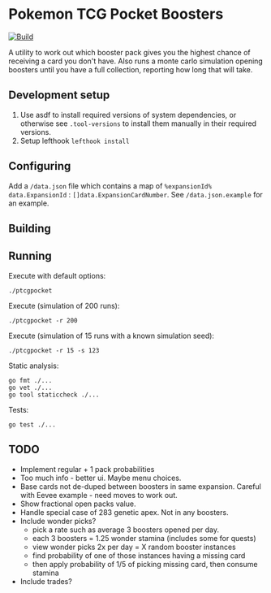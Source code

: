 # Pokemon TCG Pocket Boosters

[![Build](https://github.com/danielholmes/pokemon-tcg-pocket-boosters/actions/workflows/test.yml/badge.svg)](https://github.com/danielholmes/pokemon-tcg-pocket-boosters/actions/workflows/test.yml)

A utility to work out which booster pack gives you the highest chance of receiving a card you don't have. Also runs a monte carlo simulation opening boosters until you have a full collection, reporting how long that will take.


## Development setup

 1. Use asdf to install required versions of system dependencies, or otherwise see `.tool-versions` to install them manually in their required versions.
 2. Setup lefthook `lefthook install`


## Configuring

Add a `/data.json` file which contains a map of `%expansionId% data.ExpansionId` : `[]data.ExpansionCardNumber`. See `/data.json.example` for an example.


## Building


## Running

Execute with default options:
```
./ptcgpocket
```

Execute (simulation of 200 runs):
```
./ptcgpocket -r 200
```

Execute (simulation of 15 runs with a known simulation seed):
```
./ptcgpocket -r 15 -s 123
```

Static analysis:
```
go fmt ./...
go vet ./...
go tool staticcheck ./...
```

Tests:
```
go test ./...
```

## TODO

 - Implement regular + 1 pack probabilities
 - Too much info - better ui. Maybe menu choices.
 - Base cards not de-duped between boosters in same expansion. Careful with Eevee example - need moves to work out.
 - Show fractional open packs value.
 - Handle special case of 283 genetic apex. Not in any boosters.
 - Include wonder picks? 
    - pick a rate such as average 3 boosters opened per day.
    - each 3 boosters = 1.25 wonder stamina (includes some for quests)
    - view wonder picks 2x per day = X random booster instances
    - find probability of one of those instances having a missing card
    - then apply probability of 1/5 of picking missing card, then consume stamina
 - Include trades?